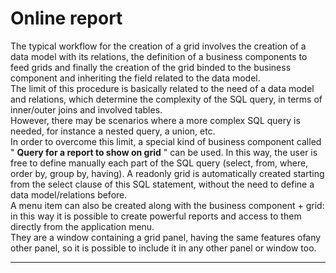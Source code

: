 # Online report

The typical workflow for the creation of a grid involves the creation of a data model with its relations, the definition of a business components to feed grids and finally the creation of the grid binded to the business component and inheriting the field related to the data model.  
The limit of this procedure is basically related to the need of a data model and relations, which determine the complexity of the SQL query, in terms of inner/outer joins and involved tables.  
However, there may be scenarios where a more complex SQL query is needed, for instance a nested query, a union, etc.  
In order to overcome this limit, a special kind of business component called " **Query for a report to show on grid** " can be used. In this way, the user is free to define manually each part of the SQL query \(select, from, where, order by, group by, having\). A readonly grid is automatically created starting from the select clause of this SQL statement, without the need to define a data model/relations before.  
A menu item can also be created along with the business component + grid: in this way it is possible to create powerful reports and access to them directly from the application menu.  
They are a window containing a grid panel, having the same features ofany other panel, so it is possible to include it in any other panel or window too.

---



